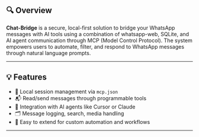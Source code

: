 


## 🔍 Overview

**Chat-Bridge** is a secure, local-first solution to bridge your WhatsApp messages with AI tools using a combination of whatsapp-web, SQLite, and AI agent communication through MCP (Model Control Protocol). The system empowers users to automate, filter, and respond to WhatsApp messages through natural language prompts.

---

## 💡 Features

- 🔐 Local session management via `mcp.json`
- 📬 Read/send messages through programmable tools
- 🧠 Integration with AI agents like Cursor or Claude
- 🗂️ Message logging, search, media handling
- 🧩 Easy to extend for custom automation and workflows

---
